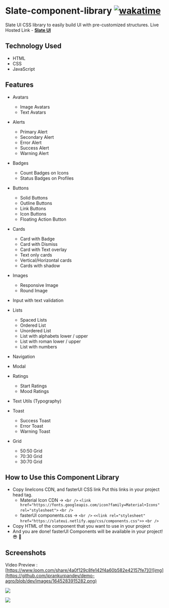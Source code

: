 # Slate-component-library [![wakatime](https://wakatime.com/badge/user/e3811de2-0a52-4ea2-9086-f609b86ecb77/project/99836ca1-f806-4485-9a57-7d1df69ba485.svg)](https://wakatime.com/badge/user/e3811de2-0a52-4ea2-9086-f609b86ecb77/project/99836ca1-f806-4485-9a57-7d1df69ba485)

Slate UI CSS library to easily build UI with pre-customized structures.
Live Hosted Link - **[Slate UI](https://agri-component.netlify.app/)**

## Technology Used

- HTML
- CSS
- JavaScript

## Features

- Avatars

  - Image Avatars
  - Text Avatars

- Alerts

  - Primary Alert
  - Secondary Alert
  - Error Alert
  - Success Alert
  - Warning Alert

- Badges

  - Count Badges on Icons
  - Status Badges on Profiles

- Buttons

  - Solid Buttons
  - Outline Buttons
  - Link Buttons
  - Icon Buttons
  - Floating Action Button

- Cards

  - Card with Badge
  - Card with Dismiss
  - Card with Text overlay
  - Text only cards
  - Vertical/Horizontal cards
  - Cards with shadow

- Images

  - Responsive Image
  - Round Image

- Input with text validation
- Lists

  - Spaced Lists
  - Ordered List
  - Unordered List
  - List with alphabets lower / upper
  - List with roman lower / upper
  - List with numbers

- Navigation
- Modal
- Ratings

  - Start Ratings
  - Mood Ratings

- Text Utils (Typography)
- Toast

  - Success Toast
  - Error Toast
  - Warning Toast

- Grid

  - 50:50 Grid
  - 70:30 Grid
  - 30:70 Grid

## How to Use this Component Library

- Copy lineIcons CDN, and fasterUI CSS link Put this links in your project head tag.
  - Material Icon CDN -> `<br />` `<link href="https://fonts.googleapis.com/icon?family=Material+Icons" rel="stylesheet">` `<br />`
  - fasterUI components.css -> `<br />` `<<link rel="stylesheet" href="https://slateui.netlify.app/css/components.css">>` `<br />`
- Copy HTML of the component that you want to use in your project
- And you are done! fasterUI Components will be available in your project! 😎 🥳

## Screenshots

Video Preview : [https://www.loom.com/share/4a0f129c8fe142f4a60b582e42157fe7]()![img](https://github.com/iprankurpandey/demo-agro/blob/dev/images/1645283915282.png)

![](https://github.com/iprankurpandey/demo-agro/blob/dev/images/1645283880384.png)

![](https://github.com/iprankurpandey/demo-agro/blob/dev/images/1645283962852.png)
